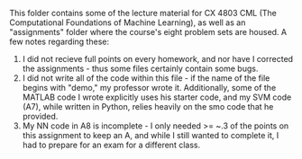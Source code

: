 This folder contains some of the lecture material for CX 4803 CML (The Computational Foundations of Machine Learning), as well as an "assignments" folder where the course's eight problem sets are housed. A few notes regarding these:

1) I did not recieve full points on every homework, and nor have I corrected the assignments - thus some files certainly contain some bugs.
2) I did not write all of the code within this file - if the name of the file begins with "demo," my professor wrote it. Additionally, some of the MATLAB code I wrote explicitly uses his starter code, and my SVM code (A7), while written in Python, relies heavily on the smo code that he provided.
3) My NN code in A8 is incomplete - I only needed >= ~.3 of the points on this assignment to keep an A, and while I still wanted to complete it, I had to prepare for an exam for a different class.